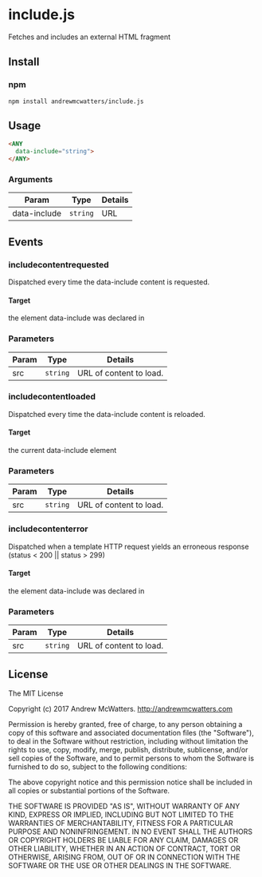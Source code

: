 # include.js
Fetches and includes an external HTML fragment

## Install
### npm
```shell
npm install andrewmcwatters/include.js
```

## Usage
```html
<ANY
  data-include="string">
</ANY>
```

### Arguments
| Param        | Type     | Details |
| ------------ | -------- | ------- |
| data-include | `string` | URL     |

## Events
### includecontentrequested
Dispatched every time the data-include content is requested.

#### Target
the element data-include was declared in

### Parameters
| Param | Type     | Details                 |
| ----- | -------- | ----------------------- |
| src   | `string` | URL of content to load. |

### includecontentloaded
Dispatched every time the data-include content is reloaded.

#### Target
the current data-include element

### Parameters
| Param | Type     | Details                 |
| ----- | -------- | ----------------------- |
| src   | `string` | URL of content to load. |

### includecontenterror
Dispatched when a template HTTP request yields an erroneous response (status < 200 || status > 299)

#### Target
the element data-include was declared in

### Parameters
| Param | Type     | Details                 |
| ----- | -------- | ----------------------- |
| src   | `string` | URL of content to load. |

## License
The MIT License

Copyright (c) 2017 Andrew McWatters. http://andrewmcwatters.com

Permission is hereby granted, free of charge, to any person obtaining a copy
of this software and associated documentation files (the "Software"), to deal
in the Software without restriction, including without limitation the rights
to use, copy, modify, merge, publish, distribute, sublicense, and/or sell
copies of the Software, and to permit persons to whom the Software is
furnished to do so, subject to the following conditions:

The above copyright notice and this permission notice shall be included in
all copies or substantial portions of the Software.

THE SOFTWARE IS PROVIDED "AS IS", WITHOUT WARRANTY OF ANY KIND, EXPRESS OR
IMPLIED, INCLUDING BUT NOT LIMITED TO THE WARRANTIES OF MERCHANTABILITY,
FITNESS FOR A PARTICULAR PURPOSE AND NONINFRINGEMENT. IN NO EVENT SHALL THE
AUTHORS OR COPYRIGHT HOLDERS BE LIABLE FOR ANY CLAIM, DAMAGES OR OTHER
LIABILITY, WHETHER IN AN ACTION OF CONTRACT, TORT OR OTHERWISE, ARISING FROM,
OUT OF OR IN CONNECTION WITH THE SOFTWARE OR THE USE OR OTHER DEALINGS IN
THE SOFTWARE.
